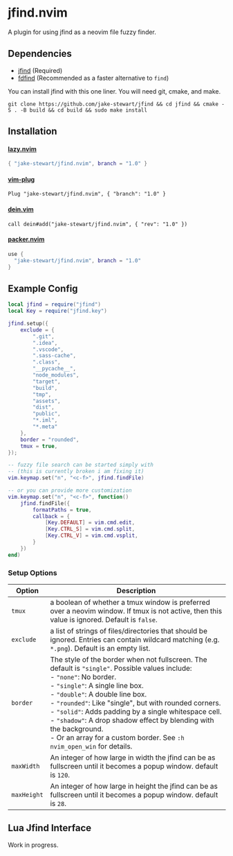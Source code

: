 jfind.nvim
==========
A plugin for using jfind as a neovim file fuzzy finder.

Dependencies
------------
 - [jfind](https://github.com/jake-stewart/jfind) (Required)
 - [fdfind](https://github.com/sharkdp/fd) (Recommended as a faster alternative to `find`)

You can install jfind with this one liner. You will need git, cmake, and make.
```
git clone https://github.com/jake-stewart/jfind && cd jfind && cmake -S . -B build && cd build && sudo make install
```

Installation
------------

#### [lazy.nvim](https://github.com/folke/lazy.nvim)
```lua
{ "jake-stewart/jfind.nvim", branch = "1.0" }
```

#### [vim-plug](https://github.com/junegunn/vim-plug)
```vim
Plug "jake-stewart/jfind.nvim", { "branch": "1.0" }
```

#### [dein.vim](https://github.com/Shougo/dein.vim)
```vim
call dein#add("jake-stewart/jfind.nvim", { "rev": "1.0" })
```

#### [packer.nvim](wbthomason/packer.nvim)
```lua
use {
  "jake-stewart/jfind.nvim", branch = "1.0"
}
```


Example Config
--------------

```lua
local jfind = require("jfind")
local Key = require("jfind.key")

jfind.setup({
    exclude = {
        ".git",
        ".idea",
        ".vscode",
        ".sass-cache",
        ".class",
        "__pycache__",
        "node_modules",
        "target",
        "build",
        "tmp",
        "assets",
        "dist",
        "public",
        "*.iml",
        "*.meta"
    },
    border = "rounded",
    tmux = true,
});

-- fuzzy file search can be started simply with
-- (this is currently broken i am fixing it)
vim.keymap.set("n", "<c-f>", jfind.findFile)

-- or you can provide more customization
vim.keymap.set("n", "<c-f>", function()
    jfind.findFile({
        formatPaths = true,
        callback = {
            [Key.DEFAULT] = vim.cmd.edit,
            [Key.CTRL_S] = vim.cmd.split,
            [Key.CTRL_V] = vim.cmd.vsplit,
        }
    })
end)
```

### Setup Options
|Option|Description
|-|-|
|`tmux`|a boolean of whether a tmux window is preferred over a neovim window. If tmux is not active, then this value is ignored. Default is `false`.|
|`exclude`|a list of strings of files/directories that should be ignored. Entries can contain wildcard matching (e.g. `*.png`). Default is an empty list.|
|`border`|The style of the border when not fullscreen. The default is `"single"`. Possible values include: <br>- `"none"`: No border.<br>- `"single"`: A single line box.<br>- `"double"`: A double line box.<br>- `"rounded"`: Like "single", but with rounded corners.<br>- `"solid"`: Adds padding by a single whitespace cell.<br>- `"shadow"`: A drop shadow effect by blending with the background.<br>- Or an array for a custom border. See `:h nvim_open_win` for details.|
|`maxWidth`|An integer of how large in width the jfind can be as fullscreen until it becomes a popup window. default is `120`.|
|`maxHeight`|An integer of how large in height the jfind can be as fullscreen until it becomes a popup window. default is `28`.|

Lua Jfind Interface
-------------------
Work in progress.
